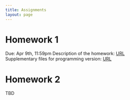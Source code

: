 ```yaml
---
title: Assignments
layout: page
---
```


# Homework 1
Due: Apr 9th, 11:59pm
Description of the homework: [URL](http://files.gersteinlab.org/public-docs/2021/03.26/hw1.pdf)  
Supplementary files for programming version: [URL](http://files.gersteinlab.org/public-docs/2021/03.22/HW1_cbb752b21_programming_supp_files.zip)

# Homework 2
TBD
